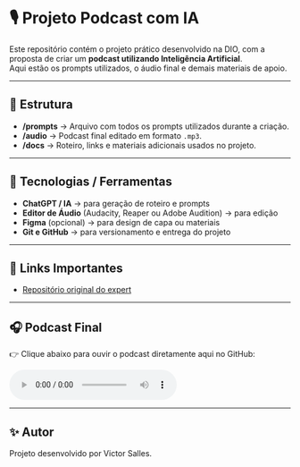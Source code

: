 
# 🎙️ Projeto Podcast com IA

Este repositório contém o projeto prático desenvolvido na DIO, com a proposta de criar um **podcast utilizando Inteligência Artificial**.  
Aqui estão os prompts utilizados, o áudio final e demais materiais de apoio.

---

## 📌 Estrutura
- **/prompts** → Arquivo com todos os prompts utilizados durante a criação.
- **/audio** → Podcast final editado em formato `.mp3`.
- **/docs** → Roteiro, links e materiais adicionais usados no projeto.

---

## 🚀 Tecnologias / Ferramentas
- **ChatGPT / IA** → para geração de roteiro e prompts  
- **Editor de Áudio** (Audacity, Reaper ou Adobe Audition) → para edição  
- **Figma** (opcional) → para design de capa ou materiais  
- **Git e GitHub** → para versionamento e entrega do projeto  

---

## 🔗 Links Importantes
- [Repositório original do expert](https://github.com/felipeAguiarCode/prompts-for-podcast-generate-by-ia)

---

## 🎧 Podcast Final

👉 Clique abaixo para ouvir o podcast diretamente aqui no GitHub:

<audio controls>
  <source src="audio/podcast-final.mp3" type="audio/mpeg">
  👉 [Clique aqui para ouvir o podcast](audio/podcast-final.mp3)
</audio>

---

## ✨ Autor
Projeto desenvolvido por Victor Salles.
